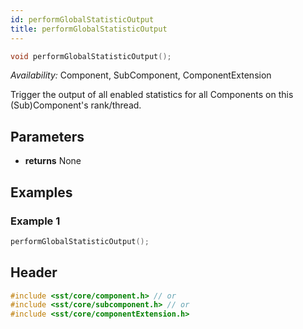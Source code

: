 ```yaml
---
id: performGlobalStatisticOutput
title: performGlobalStatisticOutput
---
```


```cpp
void performGlobalStatisticOutput();
```
*Availability:* Component, SubComponent, ComponentExtension

Trigger the output of all enabled statistics for all Components on this (Sub)Component's rank/thread. 

## Parameters
* **returns** None

## Examples

<!--- SOURCE_CODE: None --->
### Example 1
```cpp
performGlobalStatisticOutput();
```

## Header
```cpp
#include <sst/core/component.h> // or
#include <sst/core/subcomponent.h> // or
#include <sst/core/componentExtension.h>
```
